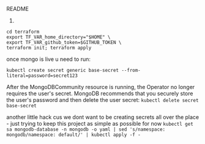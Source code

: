 README


1.
```
cd terraform
export TF_VAR_home_directory="$HOME" \
export TF_VAR_github_token=$GITHUB_TOKEN \
terraform init; terraform apply
```



once mongo is live u need to run:

<!-- this is a demo password obviously - u can input whatever you want -->
`kubectl create secret generic base-secret --from-literal=password=secret123`

After the MongoDBCommunity resource is running, the Operator no longer requires the user's secret. MongoDB recommends that you securely store the user's password and then delete the user secret:
`kubectl delete secret base-secret`


another little hack cus we dont want to be creating secrets all over the place - just trying to keep this project as simple as possible for now
`kubectl get sa mongodb-database -n mongodb -o yaml | sed 's/namespace: mongodb/namespace: default/' | kubectl apply -f -`
